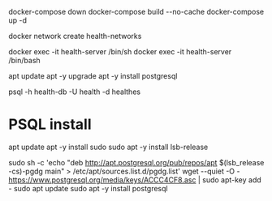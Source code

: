 docker-compose down
docker-compose build --no-cache
docker-compose up -d

docker network create health-networks

docker exec -it health-server /bin/sh
docker exec -it health-server /bin/bash

apt update
apt -y upgrade
apt -y install postgresql

psql -h health-db -U health -d healthes

# PSQL install

apt update
apt -y install sudo
sudo apt -y install lsb-release

sudo sh -c 'echo "deb http://apt.postgresql.org/pub/repos/apt $(lsb_release -cs)-pgdg main" > /etc/apt/sources.list.d/pgdg.list'
wget --quiet -O - https://www.postgresql.org/media/keys/ACCC4CF8.asc | sudo apt-key add -
sudo apt update
sudo apt -y install postgresql
